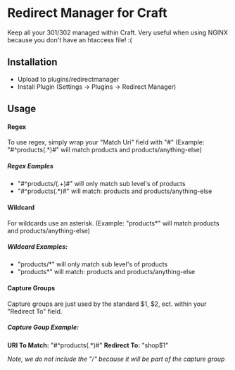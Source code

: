 # Redirect Manager for Craft

Keep all your 301/302 managed within Craft. Very useful when using NGINX because you don't have an htaccess file! :(

## Installation

* Upload to plugins/redirectmanager
* Install Plugin (Settings -> Plugins -> Redirect Manager)

## Usage

#### Regex
To use regex, simply wrap your "Match Uri" field with "#" (Example: "#^products(.*)#" will match products and products/anything-else)
##### Regex Eamples
* "#^products\/(.+)#" will only match sub level's of products
* "#^products(.*)#" will match: products and products/anything-else

#### Wildcard
For wildcards use an asterisk. (Example: "products*" will match products and products/anything-else)

##### Wildcard Examples:
* "products/*" will only match sub level's of products
* "products*" will match: products and products/anything-else

#### Capture Groups
Capture groups are just used by the standard $1, $2, ect. within your "Redirect To" field.

##### Capture Goup Example:
**URI To Match:** "#^products(.*)#"
**Redirect To:** "shop$1"

*Note, we do not include the "/" because it will be part of the capture group*